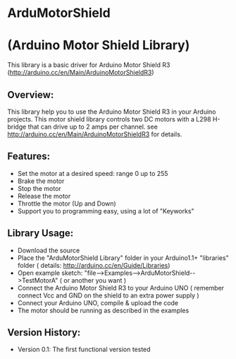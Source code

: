 # ArduMotorShield 

(Arduino Motor Shield Library)
==============================
This library is a basic driver for Arduino Motor Shield R3 (http://arduino.cc/en/Main/ArduinoMotorShieldR3)

## Overview:
This library help you to use the Arduino Motor Shield R3 in your Arduino projects.
This motor shield library controls two DC motors with a L298 H-bridge that can drive up to 2 amps per channel.
see http://arduino.cc/en/Main/ArduinoMotorShieldR3 for details.

## Features:
  * Set the motor at a desired speed: range 0 up to 255
  * Brake the motor
  * Stop the motor
  * Release the motor
  * Throttle the motor (Up and Down)
  * Support you to programming easy, using a lot of "Keyworks"

## Library Usage:
  * Download the source
  * Place the "ArduMotorShield Library" folder in your Arduino1.1+ "libraries" folder ( details: http://arduino.cc/en/Guide/Libraries)
  * Open example sketch: "file-->Examples-->ArduMotorShield-->TestMotorA" ( or another you want )
  * Connect the Arduino Motor Shield R3 to your Arduino UNO ( remember connect Vcc and GND on the shield to an extra power supply )
  * Connect your Arduino UNO, compile & upload the code
  * The motor should be running as described in the examples

## Version History:
  * Version 0.1: The first functional version tested 